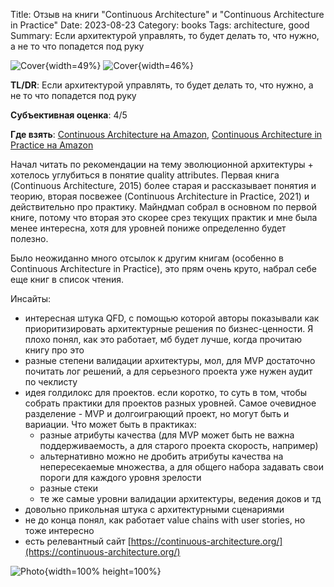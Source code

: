 Title: Отзыв на книги "Continuous Architecture" и "Continuous Architecture in Practice"
Date: 2023-08-23
Category: books
Tags: architecture, good
Summary: Если архитектурой управлять, то будет делать то, что нужно, а не то что попадется под руку

![Cover]({static}cover_1.jpg){width=49%}
![Cover]({static}cover_2.jpg){width=46%}

**TL/DR**: Если архитектурой управлять, то будет делать то, что нужно, а не то что попадется под руку

**Субъективная оценка**: 4/5

**Где взять**: [Continuous Architecture на Amazon](https://www.amazon.com/Continuous-Architecture-Sustainable-Agile-Cloud-Centric/dp/0128032847), [Continuous Architecture in Practice на Amazon](https://www.amazon.com/Continuous-Architecture-Practice-Addison-Wesley-Signature-ebook/dp/B08ZRTQGLJ)

Начал читать по рекомендации на тему эволюционной архитектуры + хотелось углубиться в понятие quality attributes. Первая книга (Continuous Architecture, 2015) более старая и рассказывает понятия и теорию, вторая посвежее (Continuous Architecture in Practice, 2021) и действительно про практику. Майндмап собрал в основном по первой книге, потому что вторая это скорее срез текущих практик и мне была менее интересна, хотя для уровней пониже определенно будет полезно.

Было неожиданно много отсылок к другим книгам (особенно в Continuous Architecture in Practice), это прям очень круто, набрал себе еще книг в список чтения.

Инсайты:

- интересная штука QFD, с помощью которой авторы показывали как приоритизировать архитектурные решения по бизнес-ценности. Я плохо понял, как это работает, мб будет лучше, когда прочитаю книгу про это
- разные степени валидации архитектуры, мол, для MVP достаточно почитать лог решений, а для серьезного проекта уже нужен аудит по чеклисту
- идея голдилокс для проектов. если коротко, то суть в том, чтобы собрать практики для проектов разных уровней. Самое очевидное разделение - MVP и долгоиграющий проект, но могут быть и вариации. Что может быть в практиках:
  - разные атрибуты качества (для MVP может быть не важна поддерживаемость, а для старого проекта скорость, например)
  - альтернативно можно не дробить атрибуты качества на непересекаемые множества, а для общего набора задавать свои пороги для каждого уровня зрелости
  - разные стеки
  - те же самые уровни валидации архитектуры, ведения доков и тд
- довольно прикольная штука с архитектурными сценариями
- не до конца понял, как работает value chains with user stories, но тоже интересно
- есть релевантный сайт [https://continuous-architecture.org/](https://continuous-architecture.org/)

![Photo]({static}mindmap.png){width=100% height=100%}